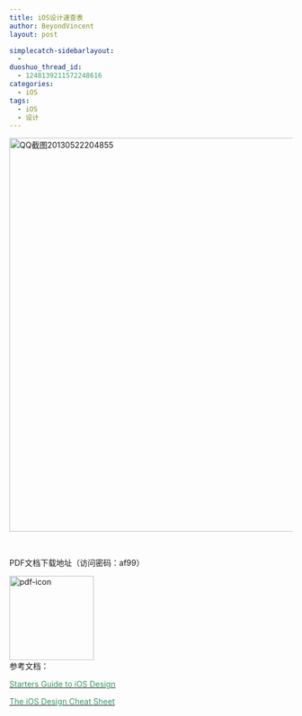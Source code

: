 ```yaml
---
title: iOS设计速查表
author: BeyondVincent
layout: post

simplecatch-sidebarlayout:
  - 
duoshuo_thread_id:
  - 1248139211572248616
categories:
  - iOS
tags:
  - iOS
  - 设计
---
```

[<img class="alignnone size-full wp-image-658" alt="QQ截图20130522204855" src="http://beyondvincent.com/wp-content/uploads/2013/05/QQ截图20130522204855.png" width="1279" height="701" />][1]

&nbsp;

PDF文档下载地址（访问密码：af99）

<a href="http://yunpan.cn/Q5MBetKcSNm8A" target="_blank"><img class="alignnone size-full wp-image-563" alt="pdf-icon" src="http://beyondvincent.com/wp-content/uploads/2013/05/pdf-icon.png" width="150" height="150" /></a>  
参考文档：

<span style="color: #339966;"><a href="http://taybenlor.com/2013/05/21/designing-for-ios.html" target="_blank"><span style="color: #339966;">Starters Guide to iOS Design</span></a></span>

<span style="color: #339966;"><a href="http://ivomynttinen.com/blog/the-ios-design-cheat-sheet-volume-2/" target="_blank"><span style="color: #339966;">The iOS Design Cheat Sheet</span></a></span>

&nbsp;

 [1]: http://beyondvincent.com/wp-content/uploads/2013/05/QQ截图20130522204855.png